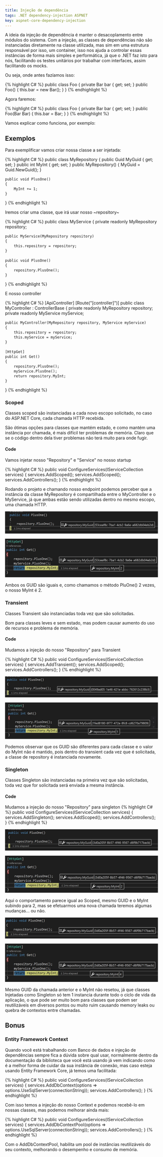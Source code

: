 ```yaml
---
title: Injeção de dependência
tags: .NET dependency-injection ASPNET
key: aspnet-core-dependency-injection
---
```


A ideia da injeção de dependência é manter o desacoplamento entre módulos do sistema. Com a injeção, as classes de dependências não são instanciadas diretamente na classe utilizada, mas sim em uma estrutura responsável por isso, um container, isso nos ajuda a controlar essas instâncias de forma mais simples e performática, já que o .NET faz isto para nós, facilitando os testes unitários por trabalhar com interfaces, assim facilitando os mocks.

Ou seja, onde antes fazíamos isso:

{% highlight C# %}
public class Foo
{
    private Bar bar { get; set; }
    public Foo()
    {
        this.bar = new Bar();
    }
}
{% endhighlight %}

Agora faremos:

{% highlight C# %}
public class Foo
{
    private Bar bar { get; set; }
    public Foo(Bar Bar)
    {
        this.bar = Bar;
    }
}
{% endhighlight %}

Vamos explicar como funciona, por exemplo:

## Exemplos

Para exemplificar vamos criar nossa classe a ser injetada:

{% highlight C# %}
public class MyRepository
{
    public Guid MyGuid { get; set; }
    public int MyInt { get; set; }
    public MyRepository()
    {
        MyGuid = Guid.NewGuid();
    }

    public void PlusOne()
    {
        MyInt += 1;
    }
}
{% endhighlight %}

Iremos criar uma classe, que irá usar nosso ~repository~

{% highlight C# %}
public class MyService
{
    private readonly MyRepository repository;

    public MyService(MyRepository repository)
    {
        this.repository = repository;
    }

    public void PlusOne()
    {
        repository.PlusOne();
    }
}
{% endhighlight %}

E nosso controller

{% highlight C# %}
[ApiController]
[Route("[controller]")]
public class MyController : ControllerBase
{
    private readonly MyRepository repository;
    private readonly MyService myService;

    public MyController(MyRepository repository, MyService myService)
    {
        this.repository = repository;
        this.myService = myService;
    }

    [HttpGet]
    public int Get()
    {
        repository.PlusOne();
        myService.PlusOne();
        return repository.MyInt;
    }
}
{% endhighlight %}

### Scoped

Classes scoped são instanciadas a cada novo escopo solicitado, no caso do ASP.NET Core, cada chamada HTTP recebida.

São ótimas opções para classes que mantém estado, e como mantém uma instância por chamada, é mais difícil ter problemas de memória.  Claro que se o código dentro dela tiver problemas não terá muito para onde fugir.

#### Code

Vamos injetar nosso "Repository" e "Service" no nosso startup

{% highlight C# %}
public void ConfigureServices(IServiceCollection services)
{
    services.AddScoped<MyRepository>();
    services.AddScoped<MyService>();
    services.AddControllers();
}
{% endhighlight %}

Rodando o projeto e chamando nosso endpoint podemos perceber que a instância da classe MyRepository é compartilhada entre o MyController e o MyService, já que ambas estão sendo utilizadas dentro no mesmo escopo, uma chamada HTTP.

![image](/assets/images/2021/09/dependency-injection-01.jpg)

![image](/assets/images/2021/09/dependency-injection-02.jpg)

Ambos os GUID são iguais e, como chamamos o método PluOne() 2 vezes, o nosso MyInt é 2.

### Transient

Classes Transient são instanciadas toda vez que são solicitadas.

Bom para classes leves e sem estado, mas podem causar aumento do uso de recursos e problema de memória.

#### Code

Mudamos a injeção do nosso "Repository" para Transient

{% highlight C# %}
public void ConfigureServices(IServiceCollection services)
{
    services.AddTransient<MyRepository>();
    services.AddScoped<MyService>();
    services.AddControllers();
}
{% endhighlight %}

![image](/assets/images/2021/09/dependency-injection-03.jpg)

![image](/assets/images/2021/09/dependency-injection-04.jpg)

Podemos observar que os GUID são diferentes para cada classe e o valor do MyInt não é mantido, pois dentro do transient cada vez que é solicitada, a classe de repository é instanciada novamente.

### Singleton

Classes Singleton são instanciadas na primeira vez que são solicitadas, toda vez que for solicitada será enviada a mesma instância.

#### Code

Mudamos a injeção do nosso "Repository" para singleton
{% highlight C# %}
public void ConfigureServices(IServiceCollection services)
{
    services.AddSingleton<MyRepository>();
    services.AddScoped<MyService>();
    services.AddControllers();
}
{% endhighlight %}

![image](/assets/images/2021/09/dependency-injection-05.jpg)

![image](/assets/images/2021/09/dependency-injection-06.jpg)

Aqui o comportamento parece igual ao Scoped, mesmo GUID e o MyInt subindo para 2, mas se efetuarmos uma nova chamada teremos algumas mudanças... ou não.

![image](/assets/images/2021/09/dependency-injection-07.jpg)

![image](/assets/images/2021/09/dependency-injection-08.jpg)

Mesmo GUID da chamada anterior e o MyInt não resetou, já que classes Injetadas como Singleton só tem 1 instancia durante todo o ciclo de vida da aplicação, o que pode ser muito bom para classes que podem ser reutilizáveis em diversos pontos ou muito ruim causando memory leaks ou quebra de contextos entre chamadas.

## Bonus

### Entity Framework Context

Quando você está trabalhando com Banco de dados e injeção de dependências sempre fica a dúvida sobre qual usar, normalmente dentro da documentação da biblioteca que você está usando já vem indicando como é a melhor forma de cuidar da sua instância de conexão, mas caso esteja usando Entity Framework Core, já temos uma facilitada:

{% highlight C# %}
public void ConfigureServices(IServiceCollection services)
{
    services.AddDbContext<MyContext>(options => options.UseSqlServer(connectionString));
    services.AddControllers();
}
{% endhighlight %}

Com isso temos a injeção do nosso Context e podemos recebê-lo em nossas classes, mas podemos melhorar ainda mais:

{% highlight C# %}
public void ConfigureServices(IServiceCollection services)
{
    services.AddDbContextPool<MyContext>(options => options.UseSqlServer(connectionString));
    services.AddControllers();
}
{% endhighlight %}

Com o AddDbContextPool, habilita um pool de instâncias reutilizáveis do seu contexto, melhorando o desempenho e consumo de memória.
